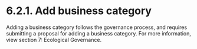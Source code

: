 # 6.2.1. Add business category

Adding a business category follows the governance process, and requires submitting a proposal for adding a business category. For more information, view section 7: Ecological Governance.
